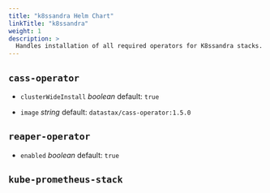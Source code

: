 ```yaml
---
title: "k8ssandra Helm Chart"
linkTitle: "k8ssandra"
weight: 1
description: >
  Handles installation of all required operators for K8ssandra stacks.
---
```


## `cass-operator`

* `clusterWideInstall`
  _boolean_
  default: `true`

* `image`
  _string_
  default: `datastax/cass-operator:1.5.0`

## `reaper-operator`

* `enabled`
  _boolean_
  default: `true`

## `kube-prometheus-stack`

